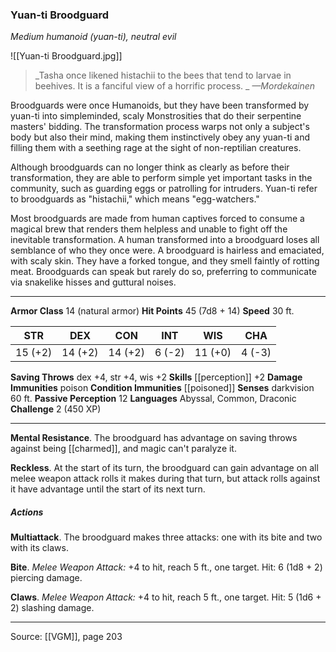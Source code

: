 ### Yuan-ti Broodguard
_Medium humanoid (yuan-ti), neutral evil_

![[Yuan-ti Broodguard.jpg]]

> _Tasha once likened histachii to the bees that tend to larvae in beehives. It is a fanciful view of a horrific process.
_
> _—Mordekainen_

Broodguards were once Humanoids, but they have been transformed by yuan-ti into simpleminded, scaly Monstrosities that do their serpentine masters' bidding. The transformation process warps not only a subject's body but also their mind, making them instinctively obey any yuan-ti and filling them with a seething rage at the sight of non-reptilian creatures.

Although broodguards can no longer think as clearly as before their transformation, they are able to perform simple yet important tasks in the community, such as guarding eggs or patrolling for intruders. Yuan-ti refer to broodguards as "histachii," which means "egg-watchers."

Most broodguards are made from human captives forced to consume a magical brew that renders them helpless and unable to fight off the inevitable transformation. A human transformed into a broodguard loses all semblance of who they once were. A broodguard is hairless and emaciated, with scaly skin. They have a forked tongue, and they smell faintly of rotting meat. Broodguards can speak but rarely do so, preferring to communicate via snakelike hisses and guttural noises.



---

**Armor Class** 14 (natural armor)
**Hit Points** 45 (7d8 + 14)
**Speed** 30 ft.

| STR     | DEX     | CON     | INT     | WIS     | CHA     |
|---------|---------|---------|---------|---------|---------|
| 15 (+2) | 14 (+2) | 14 (+2) | 6 (-2) | 11 (+0) | 4 (-3) |

**Saving Throws** dex +4, str +4, wis +2
**Skills** [[perception]] +2
**Damage Immunities** poison
**Condition Immunities** [[poisoned]]
**Senses** darkvision 60 ft.
**Passive Perception** 12
**Languages** Abyssal, Common, Draconic
**Challenge** 2 (450 XP)

---

**Mental Resistance**. The broodguard has advantage on saving throws against being [[charmed]], and magic can't paralyze it.

**Reckless**. At the start of its turn, the broodguard can gain advantage on all melee weapon attack rolls it makes during that turn, but attack rolls against it have advantage until the start of its next turn.

##### Actions
**Multiattack**. The broodguard makes three attacks: one with its bite and two with its claws.

**Bite**. _Melee Weapon Attack:_ +4 to hit, reach 5 ft., one target. Hit: 6 (1d8 + 2) piercing damage.

**Claws**. _Melee Weapon Attack:_ +4 to hit, reach 5 ft., one target. Hit: 5 (1d6 + 2) slashing damage.


---

Source: [[VGM]], page 203